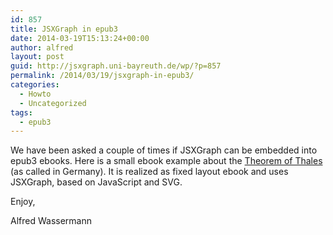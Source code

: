 ```yaml
---
id: 857
title: JSXGraph in epub3
date: 2014-03-19T15:13:24+00:00
author: alfred
layout: post
guid: http://jsxgraph.uni-bayreuth.de/wp/?p=857
permalink: /2014/03/19/jsxgraph-in-epub3/
categories:
  - Howto
  - Uncategorized
tags:
  - epub3
---
```

We have been asked a couple of times if JSXGraph can be embedded into epub3 ebooks. Here is a small ebook example about the <a title="Theoerem of Thales" href="http://jsxgraph.uni-bayreuth.de/distrib/Thales.epub" target="_blank">Theorem of Thales</a> (as called in Germany). It is realized as fixed layout ebook and uses JSXGraph, based on JavaScript and SVG.

Enjoy,

Alfred Wassermann